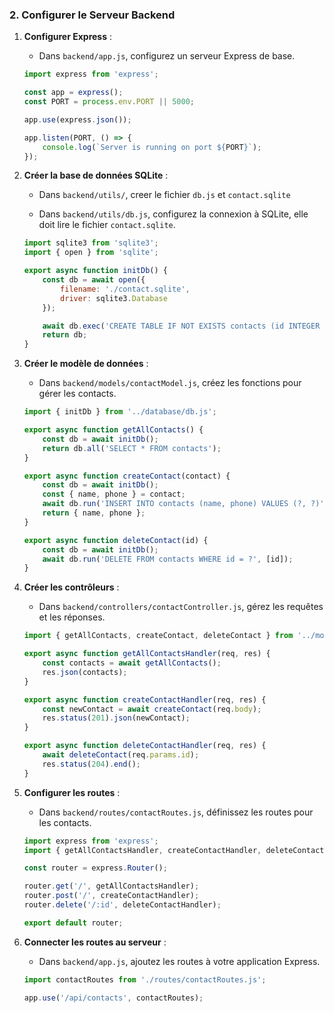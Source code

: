 ### 2. Configurer le Serveur Backend

1. **Configurer Express** :
   - Dans `backend/app.js`, configurez un serveur Express de base.

   ```javascript
   import express from 'express';

   const app = express();
   const PORT = process.env.PORT || 5000;

   app.use(express.json());

   app.listen(PORT, () => {
       console.log(`Server is running on port ${PORT}`);
   });
   ```

2. **Créer la base de données SQLite** :
    - Dans `backend/utils/`, creer le fichier `db.js` et `contact.sqlite`

    - Dans `backend/utils/db.js`, configurez la connexion à SQLite, elle doit lire le fichier `contact.sqlite`.

   ```javascript
   import sqlite3 from 'sqlite3';
   import { open } from 'sqlite';

   export async function initDb() {
       const db = await open({
           filename: './contact.sqlite',
           driver: sqlite3.Database
       });

       await db.exec('CREATE TABLE IF NOT EXISTS contacts (id INTEGER PRIMARY KEY, name TEXT, phone TEXT)');
       return db;
   }
   ```

3. **Créer le modèle de données** :
   - Dans `backend/models/contactModel.js`, créez les fonctions pour gérer les contacts.

   ```javascript
   import { initDb } from '../database/db.js';

   export async function getAllContacts() {
       const db = await initDb();
       return db.all('SELECT * FROM contacts');
   }

   export async function createContact(contact) {
       const db = await initDb();
       const { name, phone } = contact;
       await db.run('INSERT INTO contacts (name, phone) VALUES (?, ?)', [name, phone]);
       return { name, phone };
   }

   export async function deleteContact(id) {
       const db = await initDb();
       await db.run('DELETE FROM contacts WHERE id = ?', [id]);
   }
   ```

4. **Créer les contrôleurs** :
   - Dans `backend/controllers/contactController.js`, gérez les requêtes et les réponses.

   ```javascript
   import { getAllContacts, createContact, deleteContact } from '../models/contactModel.js';

   export async function getAllContactsHandler(req, res) {
       const contacts = await getAllContacts();
       res.json(contacts);
   }

   export async function createContactHandler(req, res) {
       const newContact = await createContact(req.body);
       res.status(201).json(newContact);
   }

   export async function deleteContactHandler(req, res) {
       await deleteContact(req.params.id);
       res.status(204).end();
   }
   ```

5. **Configurer les routes** :
   - Dans `backend/routes/contactRoutes.js`, définissez les routes pour les contacts.

   ```javascript
   import express from 'express';
   import { getAllContactsHandler, createContactHandler, deleteContactHandler } from '../controllers/contactController.js';

   const router = express.Router();

   router.get('/', getAllContactsHandler);
   router.post('/', createContactHandler);
   router.delete('/:id', deleteContactHandler);

   export default router;
   ```

6. **Connecter les routes au serveur** :
   - Dans `backend/app.js`, ajoutez les routes à votre application Express.

   ```javascript
   import contactRoutes from './routes/contactRoutes.js';

   app.use('/api/contacts', contactRoutes);
   ```
